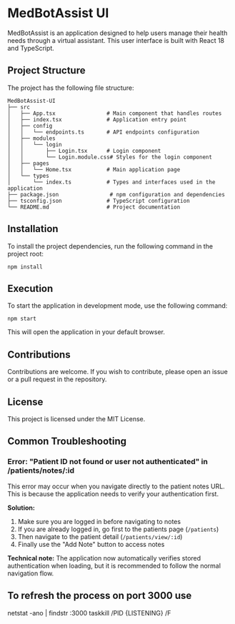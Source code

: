 # MedBotAssist UI

MedBotAssist is an application designed to help users manage their health needs through a virtual assistant. This user interface is built with React 18 and TypeScript.

## Project Structure

The project has the following file structure:

```
MedBotAssist-UI
├── src
│   ├── App.tsx                # Main component that handles routes
│   ├── index.tsx              # Application entry point
│   ├── config
│   │   └── endpoints.ts       # API endpoints configuration
│   ├── modules
│   │   └── login
│   │       ├── Login.tsx      # Login component
│   │       └── Login.module.css# Styles for the login component
│   ├── pages
│   │   └── Home.tsx           # Main application page
│   └── types
│       └── index.ts           # Types and interfaces used in the application
├── package.json                # npm configuration and dependencies
├── tsconfig.json              # TypeScript configuration
└── README.md                  # Project documentation
```

## Installation

To install the project dependencies, run the following command in the project root:

```
npm install
```

## Execution

To start the application in development mode, use the following command:

```
npm start
```

This will open the application in your default browser.

## Contributions

Contributions are welcome. If you wish to contribute, please open an issue or a pull request in the repository.

## License

This project is licensed under the MIT License.

## Common Troubleshooting

### Error: "Patient ID not found or user not authenticated" in /patients/notes/:id

This error may occur when you navigate directly to the patient notes URL. This is because the application needs to verify your authentication first.

**Solution:**
1. Make sure you are logged in before navigating to notes
2. If you are already logged in, go first to the patients page (`/patients`)
3. Then navigate to the patient detail (`/patients/view/:id`)
4. Finally use the "Add Note" button to access notes

**Technical note:** The application now automatically verifies stored authentication when loading, but it is recommended to follow the normal navigation flow.

## To refresh the process on port 3000 use

netstat -ano | findstr :3000
taskkill /PID {LISTENING} /F